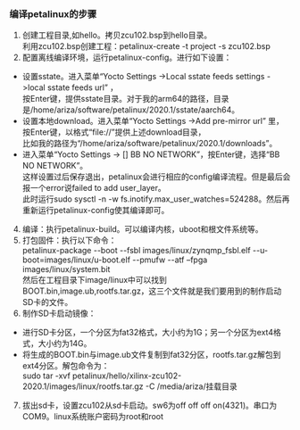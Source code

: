 ### 编译petalinux的步骤
1. 创建工程目录,如hello。拷贝zcu102.bsp到hello目录。  
   利用zcu102.bsp创建工程：petalinux-create -t project -s zcu102.bsp
2. 配置离线编译环境，运行petalinux-config。进行如下设置：
*  设置sstate。进入菜单“Yocto Settings ->Local sstate feeds settings ->local sstate feeds url” ，  
   按Enter键，提供sstate目录。对于我的arm64的路径，目录是/home/ariza/software/petalinux/2020.1/sstate/aarch64。   
*  设置本地download。进入菜单“Yocto Settings ->Add pre-mirror url” 里，按Enter键，以格式“file://”提供上述download目录，   
   比如我的路径为“/home/ariza/software/petalinux/2020.1/downloads”。   
*  进入菜单“Yocto Settings -> [] BB NO NETWORK”，按Enter键，选择“BB NO NETWORK”。  
这样设置过后保存退出，petalinux会进行相应的config编译流程。但是最后会报一个error说failed to add user_layer。  
此时运行sudo sysctl -n -w fs.inotify.max_user_watches=524288。然后再重新运行petalinux-config使其编译即可。
4. 编译：执行petalinux-build。可以编译内核，uboot和根文件系统等。
5. 打包固件：执行以下命令：   
   petalinux-package --boot --fsbl images/linux/zynqmp_fsbl.elf --u-boot=images/linux/u-boot.elf --pmufw --atf –fpga images/linux/system.bit   
   然后在工程目录下image/linux中可以找到BOOT.bin,image.ub,rootfs.tar.gz，这三个文件就是我们要用到的制作启动SD卡的文件。
6. 制作SD卡启动镜像：
*  进行SD卡分区，一个分区为fat32格式，大小约为1G；另一个分区为ext4格式，大小约为14G。  
*  将生成的BOOT.bin与image.ub文件复制到fat32分区，rootfs.tar.gz解包到ext4分区。解包命令为：  
   sudo tar -xvf petalinux/hello/xilinx-zcu102-2020.1/images/linux/rootfs.tar.gz -C /media/ariza/挂载目录
7. 拔出sd卡，设置zcu102从sd卡启动。sw6为off off off on(4321)。串口为COM9。linux系统账户密码为root和root
